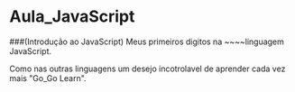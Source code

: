 # Aula_JavaScript
###(Introdução ao JavaScript)
Meus primeiros digitos na ~~~~linguagem JavaScript.

Como nas outras linguagens um desejo incotrolavel de aprender cada vez mais "Go_Go Learn".
